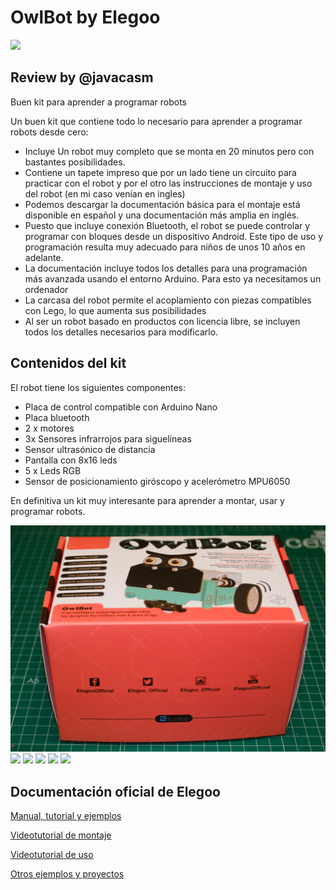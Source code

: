 # OwlBot by Elegoo

![](./images/DSC_2392_conv.jpg)

## Review by @javacasm

Buen kit para aprender a programar robots

Un buen kit que contiene todo lo necesario para aprender a programar robots desde cero:
* Incluye Un robot muy completo que se monta en 20 minutos pero con bastantes posibilidades.
* Contiene un tapete impreso que por un lado tiene un circuito para practicar con el robot y por el otro las instrucciones de montaje y uso del robot (en mi caso venían en ingles)
* Podemos descargar la documentación básica para el montaje está disponible en español y una documentación más amplia en inglés.
* Puesto que incluye conexión Bluetooth, el robot se puede controlar y programar con bloques desde un dispositivo Android. Este tipo de uso y programación resulta muy adecuado para niños de unos 10 años en adelante.
* La documentación incluye todos los detalles para una programación más avanzada usando el entorno Arduino. Para esto ya necesitamos un ordenador
* La carcasa del robot permite el acoplamiento con piezas compatibles con Lego, lo que aumenta sus posibilidades
* Al ser un robot basado en productos con licencia libre, se incluyen todos los detalles necesarios para modificarlo.

## Contenidos del kit

El robot tiene los siguientes componentes:
* Placa de control compatible con Arduino Nano
* Placa bluetooth
* 2 x motores
* 3x Sensores infrarrojos para  siguelíneas
* Sensor ultrasónico de distancia
* Pantalla con 8x16 leds
* 5 x Leds RGB
* Sensor de posicionamiento giróscopo y acelerómetro MPU6050

En definitiva un kit muy interesante para aprender a montar, usar y programar robots.



![](./images/DSC_2361_conv.jpg)
![](./images/DSC_2366_conv.jpg)
![](./images/DSC_2376_conv.jpg)
![](./images/DSC_2381_conv.jpg)
![](./images/DSC_2390_conv.jpg)
![](./images/DSC_2377_conv.jpg)


## Documentación oficial de Elegoo

[Manual, tutorial y ejemplos](https://drive.google.com/file/d/13FUqTivA_RfGHjeh0erjI6zpS5U_XPHi/view?usp=sharing)


[Videotutorial de montaje](https://youtu.be/Xy5gp_2OK6o)

[Videotutorial de uso](https://youtu.be/n7fB8AQVvWU)

[Otros ejemplos y proyectos](https://www.youtube.com/playlist?list=PLkFeYZKRTZ8YUgKljbfl9gMwxVUe_m-Sn)